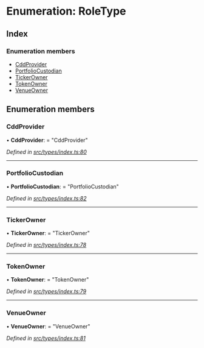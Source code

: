 # Enumeration: RoleType

## Index

### Enumeration members

* [CddProvider](roletype.md#cddprovider)
* [PortfolioCustodian](roletype.md#portfoliocustodian)
* [TickerOwner](roletype.md#tickerowner)
* [TokenOwner](roletype.md#tokenowner)
* [VenueOwner](roletype.md#venueowner)

## Enumeration members

###  CddProvider

• **CddProvider**: = "CddProvider"

*Defined in [src/types/index.ts:80](https://github.com/PolymathNetwork/polymesh-sdk/blob/5b409784/src/types/index.ts#L80)*

___

###  PortfolioCustodian

• **PortfolioCustodian**: = "PortfolioCustodian"

*Defined in [src/types/index.ts:82](https://github.com/PolymathNetwork/polymesh-sdk/blob/5b409784/src/types/index.ts#L82)*

___

###  TickerOwner

• **TickerOwner**: = "TickerOwner"

*Defined in [src/types/index.ts:78](https://github.com/PolymathNetwork/polymesh-sdk/blob/5b409784/src/types/index.ts#L78)*

___

###  TokenOwner

• **TokenOwner**: = "TokenOwner"

*Defined in [src/types/index.ts:79](https://github.com/PolymathNetwork/polymesh-sdk/blob/5b409784/src/types/index.ts#L79)*

___

###  VenueOwner

• **VenueOwner**: = "VenueOwner"

*Defined in [src/types/index.ts:81](https://github.com/PolymathNetwork/polymesh-sdk/blob/5b409784/src/types/index.ts#L81)*
